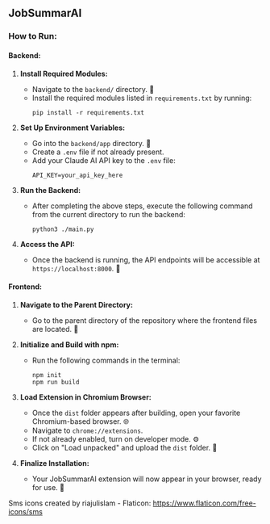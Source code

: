 ## JobSummarAI

### How to Run:

#### Backend:

1. **Install Required Modules:**
   - Navigate to the `backend/` directory. 📁
   - Install the required modules listed in `requirements.txt` by running:
     ```
     pip install -r requirements.txt
     ```

2. **Set Up Environment Variables:**
   - Go into the `backend/app` directory. 📂
   - Create a `.env` file if not already present.
   - Add your Claude AI API key to the `.env` file:
     ```
     API_KEY=your_api_key_here
     ```

3. **Run the Backend:**
   - After completing the above steps, execute the following command from the current directory to run the backend:
     ```
     python3 ./main.py
     ```

4. **Access the API:**
   - Once the backend is running, the API endpoints will be accessible at `https://localhost:8000`. 🚀

#### Frontend:

1. **Navigate to the Parent Directory:**
   - Go to the parent directory of the repository where the frontend files are located. 📁

2. **Initialize and Build with npm:**
   - Run the following commands in the terminal:
     ```
     npm init
     npm run build
     ```

3. **Load Extension in Chromium Browser:**
   - Once the `dist` folder appears after building, open your favorite Chromium-based browser. 🌐
   - Navigate to `chrome://extensions`.
   - If not already enabled, turn on developer mode. ⚙️
   - Click on "Load unpacked" and upload the `dist` folder. 📂
   
4. **Finalize Installation:**
   - Your JobSummarAI extension will now appear in your browser, ready for use. 🎉

Sms icons created by riajulislam - Flaticon: https://www.flaticon.com/free-icons/sms

